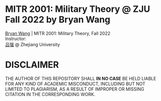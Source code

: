 # MITR 2001: Military Theory @ ZJU Fall 2022 by Bryan Wang
[Bryan Wang](https://github.com/Wang-Boyao) | MITR 2001: Military Theory, Fall 2022  
Instructor:   
[吕强](https://person.zju.edu.cn/qlu) @ Zhejiang University

# DISCLAIMER
THE AUTHOR OF THIS REPOSITORY SHALL **IN NO CASE** BE HELD LIABLE FOR ANY KIND OF ACADEMIC MISCONDUCT, INCLUDING BUT NOT LIMITED TO PLAGIARISM, AS A RESULT OF IMPROPER OR MISSING CITATION IN THE CORRESPONDING WORK.
